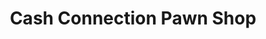 ---
title: "Cash Connection Pawn Shop"
url: /redmond/cash-connection-pawn-shop/
shop: pawnbroker
---